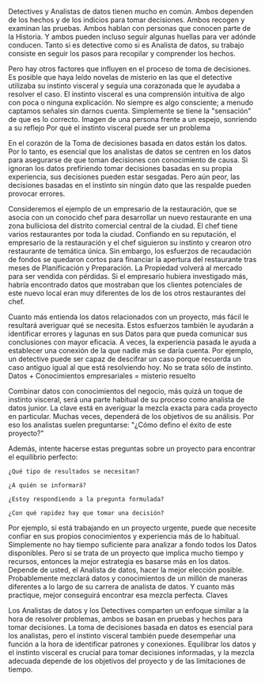 

Detectives y Analistas de datos tienen mucho en común. Ambos dependen de los hechos y de los indicios para tomar decisiones. Ambos recogen y examinan las pruebas. Ambos hablan con personas que conocen parte de la Historia. Y ambos pueden incluso seguir algunas huellas para ver adónde conducen. Tanto si es detective como si es Analista de datos, su trabajo consiste en seguir los pasos para recopilar y comprender los hechos.   


Pero hay otros factores que influyen en el proceso de toma de decisiones. Es posible que haya leído novelas de misterio en las que el detective utilizaba su instinto visceral y seguía una corazonada que le ayudaba a resolver el caso. El instinto visceral es una comprensión intuitiva de algo con poca o ninguna explicación. No siempre es algo consciente; a menudo captamos señales sin darnos cuenta. Simplemente se tiene la "sensación" de que es lo correcto.
Imagen de una persona frente a un espejo, sonriendo a su reflejo
Por qué el instinto visceral puede ser un problema

En el corazón de la Toma de decisiones basada en datos están los datos. Por lo tanto, es esencial que los analistas de datos se centren en los datos para asegurarse de que toman decisiones con conocimiento de causa. Si ignoran los datos prefiriendo tomar decisiones basadas en su propia experiencia, sus decisiones pueden estar sesgadas. Pero aún peor, las decisiones basadas en el instinto sin ningún dato que las respalde pueden provocar errores. 

Consideremos el ejemplo de un empresario de la restauración, que se asocia con un conocido chef para desarrollar un nuevo restaurante en una zona bulliciosa del distrito comercial central de la ciudad. El chef tiene varios restaurantes por toda la ciudad. Confiando en su reputación, el empresario de la restauración y el chef siguieron su instinto y crearon otro restaurante de temática única. Sin embargo, los esfuerzos de recaudación de fondos se quedaron cortos para financiar la apertura del restaurante tras meses de Planificación y Preparación. La Propiedad volverá al mercado para ser vendida con pérdidas. Si el empresario hubiera investigado más, habría encontrado datos que mostraban que los clientes potenciales de este nuevo local eran muy diferentes de los de los otros restaurantes del chef.

Cuanto más entienda los datos relacionados con un proyecto, más fácil le resultará averiguar qué se necesita. Estos esfuerzos también le ayudarán a identificar errores y lagunas en sus Datos para que pueda comunicar sus conclusiones con mayor eficacia. A veces, la experiencia pasada le ayuda a establecer una conexión de la que nadie más se daría cuenta. Por ejemplo, un detective puede ser capaz de descifrar un caso porque recuerda un caso antiguo igual al que está resolviendo hoy. No se trata sólo de instinto. 
Datos + Conocimientos empresariales = misterio resuelto

Combinar datos con conocimientos del negocio, más quizá un toque de instinto visceral, será una parte habitual de su proceso como analista de datos junior. La clave está en averiguar la mezcla exacta para cada proyecto en particular. Muchas veces, dependerá de los objetivos de su análisis. Por eso los analistas suelen preguntarse: "¿Cómo defino el éxito de este proyecto?"

Además, intente hacerse estas preguntas sobre un proyecto para encontrar el equilibrio perfecto:

    ¿Qué tipo de resultados se necesitan?

    ¿A quién se informará?

    ¿Estoy respondiendo a la pregunta formulada?

    ¿Con qué rapidez hay que tomar una decisión?

Por ejemplo, si está trabajando en un proyecto urgente, puede que necesite confiar en sus propios conocimientos y experiencia más de lo habitual. Simplemente no hay tiempo suficiente para analizar a fondo todos los Datos disponibles. Pero si se trata de un proyecto que implica mucho tiempo y recursos, entonces la mejor estrategia es basarse más en los datos. Depende de usted, el Analista de datos, hacer la mejor elección posible. Probablemente mezclará datos y conocimientos de un millón de maneras diferentes a lo largo de su carrera de analista de datos. Y cuanto más practique, mejor conseguirá encontrar esa mezcla perfecta. 
Claves

Los Analistas de datos y los Detectives comparten un enfoque similar a la hora de resolver problemas, ambos se basan en pruebas y hechos para tomar decisiones. La toma de decisiones basada en datos es esencial para los analistas, pero el instinto visceral también puede desempeñar una función a la hora de identificar patrones y conexiones. Equilibrar los datos y el instinto visceral es crucial para tomar decisiones informadas, y la mezcla adecuada depende de los objetivos del proyecto y de las limitaciones de tiempo.